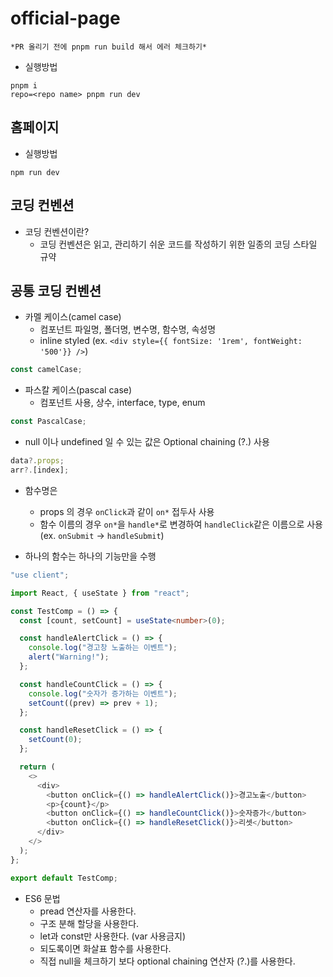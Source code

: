# official-page

    *PR 올리기 전에 pnpm run build 해서 에러 체크하기*

- 실행방법

```
pnpm i
repo=<repo name> pnpm run dev
```

## 홈페이지

- 실행방법

```
npm run dev
```

## 코딩 컨벤션

- 코딩 컨벤션이란?
  - 코딩 컨벤션은 읽고, 관리하기 쉬운 코드를 작성하기 위한 일종의 코딩 스타일 규약

## 공통 코딩 컨벤션

- 카멜 케이스(camel case)
  - 컴포넌트 파일명, 폴더명, 변수명, 함수명, 속성명
  - inline styled (ex. `<div style={{ fontSize: '1rem', fontWeight: '500'}} />`)

```ts
const camelCase;
```

- 파스칼 케이스(pascal case)
  - 컴포넌트 사용, 상수, interface, type, enum

```ts
const PascalCase;
```

- null 이나 undefined 일 수 있는 값은 Optional chaining (?.) 사용

```ts
data?.props;
arr?.[index];
```

- 함수명은

  - props 의 경우 `onClick`과 같이 `on*` 접두사 사용
  - 함수 이름의 경우 `on*`을 `handle*`로 변경하여 `handleClick`같은 이름으로 사용 (ex. `onSubmit` -> `handleSubmit`)

- 하나의 함수는 하나의 기능만을 수행

```ts
"use client";

import React, { useState } from "react";

const TestComp = () => {
  const [count, setCount] = useState<number>(0);

  const handleAlertClick = () => {
    console.log("경고창 노출하는 이벤트");
    alert("Warning!");
  };

  const handleCountClick = () => {
    console.log("숫자가 증가하는 이벤트");
    setCount((prev) => prev + 1);
  };

  const handleResetClick = () => {
    setCount(0);
  };

  return (
    <>
      <div>
        <button onClick={() => handleAlertClick()}>경고노출</button>
        <p>{count}</p>
        <button onClick={() => handleCountClick()}>숫자증가</button>
        <button onClick={() => handleResetClick()}>리셋</button>
      </div>
    </>
  );
};

export default TestComp;
```

- ES6 문법
  - pread 연산자를 사용한다.
  - 구조 분해 할당을 사용한다.
  - let과 const만 사용한다. (var 사용금지)
  - 되도록이면 화살표 함수를 사용한다.
  - 직접 null을 체크하기 보다 optional chaining 연산자 (?.)를 사용한다.
